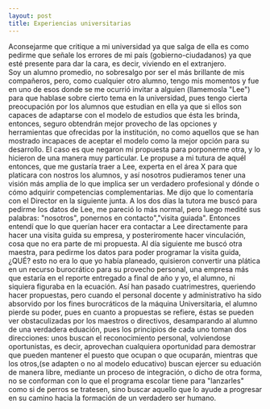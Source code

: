 ```yaml
---
layout: post
title: Experiencias universitarias
---
```

Aconsejarme que critique a mi universidad ya que salga de ella es como pedirme que señale los errores de mi país (gobierno-ciudadanos) ya que esté presente para dar la cara, es decir, viviendo en el extranjero.  
	Soy un alumno promedio, no sobresalgo por ser el más brillante de mis compañeros, pero, como cualquier otro alumno, tengo mis momentos  y fue en uno de esos donde se me ocurrió invitar a alguien (llamemosla "Lee") para que hablase sobre cierto tema en la universidad, pues tengo cierta preocupación por los alumnos que estudian en ella ya que si ellos son capaces de <bold>adaptarse</bold> con el modelo de estudios que ésta les brinda, entonces, seguro obtendrán mejor provecho de las opciones y herramientas que ofrecidas por la institución, no como aquellos que se han mostrado incapaces de aceptar el modelo como la mejor opción para su desarrollo. El caso es que negaron mi propuesta para porponerme otra, y lo hicieron de una manera muy particular. Le propuse a mi tutura de aquél entonces, que me gustaría traer a Lee, experta en el área X para que platicara con nostros los alumnos, y así nosotros pudieramos tener una visión más amplia de lo que implica ser un verdadero <italic>profesional</italic>  y dónde o cómo adquirir competencias complementarias. Me dijo que lo comentaría con el Director en la siguiente junta. A los dos días la tutora me buscó para pedirme los datos de Lee, me pareció lo más normal, pero luego medité sus palabras: "nosotros", ponernos en contacto","visita guiada". Entonces entendí que lo que querían hacer era contactar a Lee directamente para hacer una visita guida su empresa,  y posteriromente hacer vinculación, cosa que no era parte de mi propuesta. Al día siguiente me buscó otra maestra, para pedirme los datos  para poder programar la visita guida, ¿QUÉ? esto  no era lo que yo había planeado, quisieron convertir una <italic>plática</italic> en un recurso burocrático para su provecho personal, una empresa más que estaría en el reporte entregado a final de año y yo, el alumno, ni siquiera figuraba en la ecuación. 
  Así han pasado cuatrimestres, queriendo hacer propuestas, pero cuando el personal docente y administrativo ha sido absorvido por los fines burocráticos de la máquina Universitaria, el alumno pierde su poder, pues en cuanto a propuestas se refiere, éstas se pueden ver obstaculizadas por los maestros o directivos, desamparando al alumno de una verdadera eduación, pues los principios de cada uno toman dos direcciones: unos buscan el reconocimiento personal, volviendose oportunistas, es decir, aprovechan cualquiera oportunidad para demostrar que pueden mantener el puesto que ocupan o que ocuparán, mientras que los otros,(se adapten o no al modelo educativo) buscan ejercer su eduación de manera libre, mediante un proceso de integración, o dicho de otra forma, no se conforman con lo que el programa escolar tiene para "lanzarles" como si de perros se tratesen, sino buscar aquello que lo ayude a progresar en su camino hacia la formación de un verdadero ser humano.

